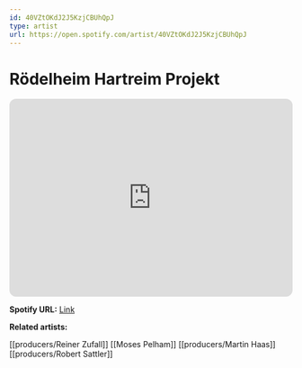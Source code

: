 ```yaml
---
id: 40VZtOKdJ2J5KzjCBUhQpJ
type: artist
url: https://open.spotify.com/artist/40VZtOKdJ2J5KzjCBUhQpJ
---
```

# Rödelheim Hartreim Projekt

<iframe style="border-radius:12px" src="https://open.spotify.com/embed/artist/40VZtOKdJ2J5KzjCBUhQpJ" width="100%" height="352" frameBorder="0" allowfullscreen="" allow="autoplay; clipboard-write; encrypted-media; fullscreen; picture-in-picture" loading="lazy"></iframe>

**Spotify URL:** [Link](https://open.spotify.com/artist/40VZtOKdJ2J5KzjCBUhQpJ)

**Related artists:**

[[producers/Reiner Zufall]]
[[Moses Pelham]]
[[producers/Martin Haas]]
[[producers/Robert Sattler]]

